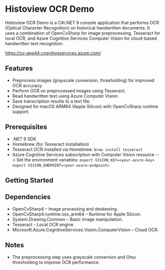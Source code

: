 # Histoview OCR Demo
Histoview OCR Demo is a C#/.NET 9 console application that performs OCR (Optical Character Recognition) on historical handwritten documents. It uses a combination of OpenCvSharp for image preprocessing, Tesseract for local OCR, and Azure Cognitive Services Computer Vision for cloud-based handwritten text recognition.

https://cv-app44.cognitiveservices.azure.com/

## Features
- Preprocess images (grayscale conversion, thresholding) for improved OCR accuracy.
- Perform OCR on preprocessed images using Tesseract.
- Read handwritten text using Azure Computer Vision.
- Save transcription results to a text file.
- Designed for macOS ARM64 (Apple Silicon) with OpenCvSharp runtime support.

## Prerequisites
- .NET 9 SDK
- Homebrew (for Tesseract installation)
- Tesseract OCR installed via Homebrew:
`brew install tesseract`
- Azure Cognitive Services subscription with Computer Vision resource --> Set the environment variables:
`export VISION_KEY=<your-azure-key>`
`export VISION_ENDPOINT=<your-azure-endpoint>`

## Getting Started


## Dependencies
- OpenCvSharp4 – Image processing and deskewing.
- OpenCvSharp4.runtime.osx_arm64 – Runtime for Apple Silicon.
- System.Drawing.Common – Basic image manipulation.
- Tesseract - Local OCR engine.
- Microsoft.Azure.CognitiveServices.Vision.ComputerVision – Cloud OCR.

## Notes
- The preprocessing step uses grayscale conversion and Otsu thresholding to improve OCR performance.